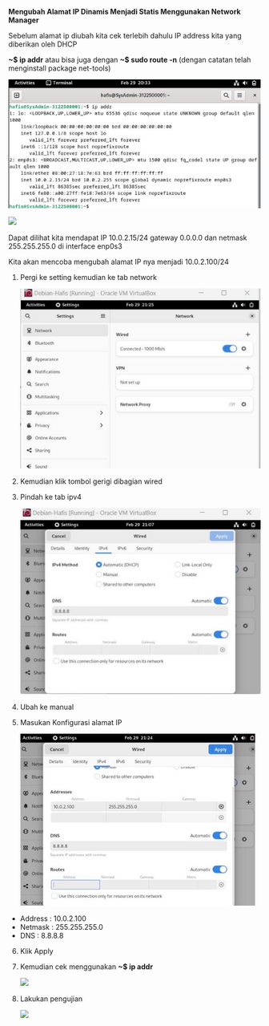 **Mengubah Alamat IP Dinamis Menjadi Statis Menggunakan Network Manager** 

Sebelum alamat ip diubah kita cek terlebih dahulu IP address kita yang diberikan oleh DHCP 

**~$ ip addr** atau bisa juga dengan **~$ sudo route -n** (dengan catatan telah menginstall package net-tools) 

![](img_3/Aspose.Words.16991c2f-47a5-4a2d-87a5-69fb925b0f5a.001.jpeg)

![](img_3/Aspose.Words.16991c2f-47a5-4a2d-87a5-69fb925b0f5a.002.png)

Dapat dilihat kita mendapat IP 10.0.2.15/24 gateway 0.0.0.0 dan netmask 255.255.255.0 di interface enp0s3 

Kita akan mencoba mengubah alamat IP nya menjadi 10.0.2.100/24 

1. Pergi ke setting kemudian ke tab network 

   ![](img_3/Aspose.Words.16991c2f-47a5-4a2d-87a5-69fb925b0f5a.003.jpeg)

2. Kemudian klik tombol gerigi dibagian wired 
2. Pindah ke tab ipv4 

   ![](img_3/Aspose.Words.16991c2f-47a5-4a2d-87a5-69fb925b0f5a.004.jpeg)

4. Ubah ke manual 
4. Masukan Konfigurasi alamat IP 

   ![](img_3/Aspose.Words.16991c2f-47a5-4a2d-87a5-69fb925b0f5a.005.jpeg)

- Address : 10.0.2.100 
- Netmask : 255.255.255.0 
- DNS : 8.8.8.8 
6. Klik Apply 
6. Kemudian cek menggunakan **~$ ip addr**  

   ![](img_3/Aspose.Words.16991c2f-47a5-4a2d-87a5-69fb925b0f5a.006.png)

8. Lakukan pengujian  

   ![](img_3/Aspose.Words.16991c2f-47a5-4a2d-87a5-69fb925b0f5a.007.png)
